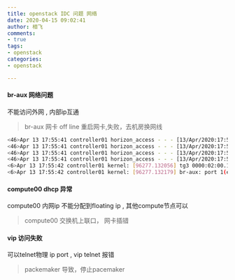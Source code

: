 ```yaml
---
title: openstack IDC 问题 网络
date: 2020-04-15 09:02:41
author: 相飞
comments:
- true
tags:
- openstack
categories:
- openstack

---
```



####  br-aux 网络问题

不能访问外网 , 内部ip互通

> br-aux 网卡 off line
> 重启网卡,失败，去机房换网线

```bash
<46>Apr 13 17:55:41 controller01 horizon_access - - - [13/Apr/2020:17:55:34 +0800] "OPTIONS / HTTP/1.0" 301 240 194 "-" "-"
<46>Apr 13 17:55:41 controller01 horizon_access - - - [13/Apr/2020:17:55:36 +0800] "OPTIONS / HTTP/1.0" 301 240 187 "-" "-"
<46>Apr 13 17:55:41 controller01 horizon_access - - - [13/Apr/2020:17:55:38 +0800] "OPTIONS / HTTP/1.0" 301 240 191 "-" "-"
<46>Apr 13 17:55:41 controller01 horizon_access - - - [13/Apr/2020:17:55:40 +0800] "OPTIONS / HTTP/1.0" 301 240 164 "-" "-"
<6>Apr 13 17:55:42 controller01 kernel: [96277.132056] tg3 0000:02:00.1 eno4: Link is down
<6>Apr 13 17:55:42 controller01 kernel: [96277.132179] br-aux: port 1(eno4) entered disabled state

```


####  compute00 dhcp 异常

compute00 内网ip 不能分配到floating ip , 其他compute节点可以


> compute00 交换机上联口， 网卡插错



####  vip 访问失败

可以telnet物理 ip port   , vip telnet 报错

> packemaker 导致，停止pacemaker





